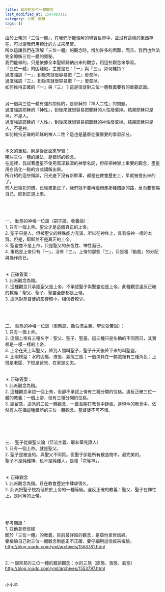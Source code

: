 ```yaml
---
title: 錯誤的三位一體觀念
last_modified_at: 1547993312
category: 上帝、耶穌
tags: []
---
```


由於上帝的『三位一體』，在我們所能理解的現實世界中，並沒有這樣的東西存在，可以讓我們用類比的方式來學習。<br>所以這讓我們在理解『三位一體』的觀念時，增加許多的困難，而且，我們也無法完全瞭解三位一體的奧秘。<br>我們能做的，只是依據全本聖經歸納出來的觀念，用這些觀念來學習。<br><!--more-->『三位一體』的困難點，主要是在：『一』與『三』，如何維持？<br>過度強調『一』，到後來就很容易把『三』廢棄掉。<br>過度強調『三』，到後來就很容易把『一』廢棄掉。<br>如何維持正確的『一』與『三』？這是信徒對三位一體教義要有的重要認識。<br><br><br>另一個與三位一體有強烈關係的，是耶穌的『神人二性』的問題。<br>過度強調耶穌的『神性』，到後來就很容易把耶穌的人性廢棄掉。結果耶穌只是神，不是人。<br>過度強調耶穌的『人性』，到後來就很容易把耶穌的神性廢棄掉。結果耶穌只是人，不是神。<br>如何維持正確的耶穌的神人二性？這也是基督徒很重要的學習部分。<br><br><br>本文的重點，則是從反面來學習：<br>哪些三位一體的說法，是錯誤的觀念。<br>在這裡，我試著盡量不使用高深艱澀的神學名詞，但卻把神學上重要的觀念，盡量用白話化一點的方式講解出來。<br>所介紹的這些錯誤，日光底下沒有新鮮事，都是在教會歷史上，早就被提出來的了。<br>前人已經犯的錯，已經被更正了，我們就不要再繼續走那種錯誤的路，反而要警惕自己，回到正道上來。<br><br><br><br><br>一、 動態的神格一位論（嗣子論、收養論）：<br>1. 只有一個上帝。聖父才是這個真正的上帝。<br>2. 聖子只是人，但被聖父的特殊能力充滿，所以在神性上，具有像神一樣的本質。但是，耶穌並不是真正的上帝。<br>3. 聖靈並不是上帝，只是聖父的永恆性、神性而已。<br>4. 重點是上帝只有『一』，沒有『三』。上帝的那些『三』，只是種『動態』的分配與操作而已。<br><br><br>＊ 正確答案：<br>1. 此派觀念為錯。<br>2. 這種觀念只承認聖父是上帝，不承認聖子與聖靈也是上帝。此種觀念違反正確的教義：聖父、聖子、聖靈全部都是上帝。<br>3. 這派對基督徒的影響較小，相信者較少。<br><br><br><br><br>二、 型態的神格一位論（型態論、撒伯流主義、聖父受苦論）：<br>1. 只有一個上帝。<br>2. 這個上帝有三種名字：聖父、聖子、聖靈。這三種只是名稱的不同而已，其實都是一模一樣的上帝。<br>3. 上帝在天上叫聖父，降到人間叫聖子，聖子升天後降下來的叫聖靈。<br>4. 比喻模型：水的固態、液態、氣態三態；一個演員在一齣戲裡有三種角色；上班是老闆、下班是爸爸、在家是丈夫。<br><br><br>＊ 正確答案：<br>1. 此派觀念為錯。<br>2. 這種觀念承認一個上帝，但卻不承認上帝有三種分開的位格。違反正確三位一體的教義：一個上帝，但有三種分開的位格。<br>3. 請留意，這派的三位一體觀念，一直長期在教會中肆虐。連現今的教會中，依然有人在講這種錯誤的三位一體觀念。基督徒不可不慎。<br><br><br><br><br><br>三、 聖子從屬聖父論（亞流主義、耶和華見證人）<br>1. 只有一個上帝。就是聖父。<br>2. 聖子是被造的。與聖父不同質。但聖子卻是所有被造物中，最完美的。<br>聖子不是純種神、也不是純種人，是種「次等神」。<br><br><br>＊ 正確觀念<br>1. 此派觀念為錯。且在教會歷史中肆虐很久。<br>2. 此派把聖子視為低於於上帝的一種等級。違反正確的教義：聖父、聖子在神性上，是同等的上帝。<br><br><br><br><br>參考閱讀：<br>1.	亞他拿修信經<br>關於『三位一體』的教義，目前最詳細的觀念，是亞他拿修信經。<br>要檢驗自己對三位一體觀念到底正不正確，要仔細用這信經來檢驗。<br>http://blog.roodo.com/yml/archives/1553781.html<br><br><br>2.	一個常見的三位一體的錯誤觀念：水的三態（固態、液態、氣態）<br>http://blog.roodo.com/yml/archives/1553797.html<br><br><br>小小羊<br><p>&nbsp;</p><br><br><br>

